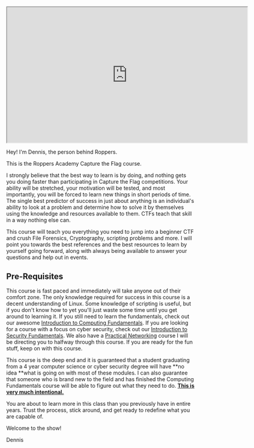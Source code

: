 # 

<iframe allowfullscreen class="fr-draggable" height="360" src="https://www.youtube.com/embed/0rcAWvQGqyQ?wmode=opaque" width="640"></iframe>  

Hey! I'm Dennis, the person behind Roppers.

This is the Roppers Academy Capture the Flag course. 

I strongly believe that the best way to learn is by doing, and nothing
gets you doing faster than participating in Capture the Flag
competitions. Your ability will be stretched, your motivation will be
tested, and most importantly, you will be forced to learn new things in
short periods of time. The single best predictor of success in just
about anything is an individual's ability to look at a problem and
determine how to solve it by themselves using the knowledge and
resources available to them. CTFs teach that skill in a way nothing else
can.

This course will teach you everything you need to jump into a beginner
CTF and crush File Forensics, Cryptography, scripting problems and more.
I will point you towards the best references and the best resources to
learn by yourself going forward, along with always being available to
answer your questions and help out in events.

  

## Pre-Requisites

This course is fast paced and immediately will take anyone out of their
comfort zone. The only knowledge required for success in this course is
a decent understanding of Linux. Some knowledge of scripting is useful,
but if you don't know how to yet you'll just waste some time until you
get around to learning it. If you still need to learn the fundamentals,
check out our awesome [Introduction to Computing
Fundamentals](https://www.roppers.org/courses/fundamentals).
If you are looking for a course with a focus on cyber security, check
out our [Introduction to Security
Fundamentals](https://www.roppers.org/courses/security). We also have a
[Practical Networking](https://www.roppers.org/courses/networking)
course I will be directing you to halfway through this course. If you
are ready for the fun stuff, keep on with this course.

This course is the deep end and it is guaranteed that a student
graduating from a 4 year computer science or cyber security degree will
have **no idea **what is going on with most of these modules. I can also
guarantee that someone who is brand new to the field and has finished
the Computing Fundamentals course will be able to figure out what they
need to do. **<u>This is very much intentional.</u>**

You are about to learn more in this class than you previously have in
entire years. Trust the process, stick around, and get ready to redefine
what you are capable of.

Welcome to the show!

Dennis
